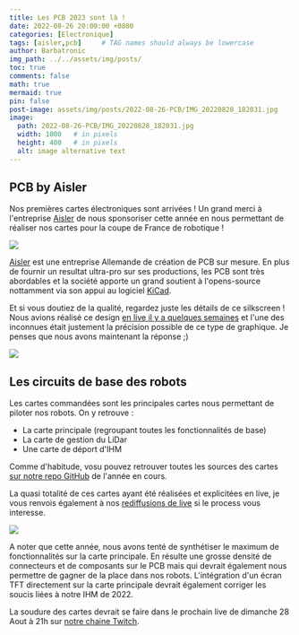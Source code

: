 ```yaml
---
title: Les PCB 2023 sont là !
date: 2022-08-26 20:00:00 +0800
categories: [Electronique]
tags: [aisler,pcb]     # TAG names should always be lowercase
author: Barbatronic
img_path: ../../assets/img/posts/
toc: true
comments: false
math: true
mermaid: true
pin: false
post-image: assets/img/posts/2022-08-26-PCB/IMG_20220828_182031.jpg
image:
  path: 2022-08-26-PCB/IMG_20220828_182031.jpg
  width: 1000   # in pixels
  height: 400   # in pixels
  alt: image alternative text
---
```


## PCB by Aisler

Nos premières cartes électroniques sont arrivées ! Un grand merci à l'entreprise [Aisler](https://aisler.net/) de nous sponsoriser cette année en nous permettant de réaliser nos cartes pour la coupe de France de robotique !

![](2022-08-26-PCB/2022-08-30-23-49-46.png)

[Aisler](https://aisler.net/) est une entreprise Allemande de création de PCB sur mesure. En plus de fournir un resultat ultra-pro sur ses productions, les PCB sont très abordables et la société apporte un grand soutient à l'opens-source nottamment via son appui au logiciel [KiCad](https://www.kicad.org/).

Et si vous doutiez de la qualité, regardez juste les détails de ce silkscreen ! Nous avions réalisé ce design [en live il y a quelques semaines](https://www.youtube.com/watch?v=scWNs5sUONg) et l'une des inconnues était justement la précision possible de ce type de graphique. Je penses que nous avons maintenant la réponse ;)

![](2022-08-26-PCB/2022-08-30-23-54-12.png)

## Les circuits de base des robots

Les cartes commandées sont les principales cartes nous permettant de piloter nos robots. On y retrouve :
- La carte principale (regroupant toutes les fonctionnalités de base)
- La carte de gestion du LiDar
- Une carte de déport d'IHM

Comme d'habitude, vosu pouvez retrouver toutes les sources des cartes [sur notre repo GitHub](https://github.com/LesKaribous/Karibous-2023-Hardware) de l'année en cours.

La quasi totalité de ces cartes ayant été réalisées et explicitées en live, je vous renvois également à nos [rediffusions de live](https://www.youtube.com/watch?v=LA_O_PqnMds&list=PLXPKPMciRsL9Ocql1KjuFHGFdYjhHsgYa) si le process vous interesse.

![](2022-08-26-PCB/2022-08-31-00-01-42.png)

A noter que cette année, nous avons tenté de synthétiser le maximum de fonctionnalités sur la carte principale. En résulte une grosse densité de connecteurs et de composants sur le PCB mais qui devrait également nous permettre de gagner de la place dans nos robots. L'intégration d'un écran TFT directement sur la carte principale devrait également corriger les soucis liées à notre IHM de 2022. 

La soudure des cartes devrait se faire dans le prochain live de dimanche 28 Aout à 21h sur [notre chaine Twitch](https://www.twitch.tv/barbatroniclive).
